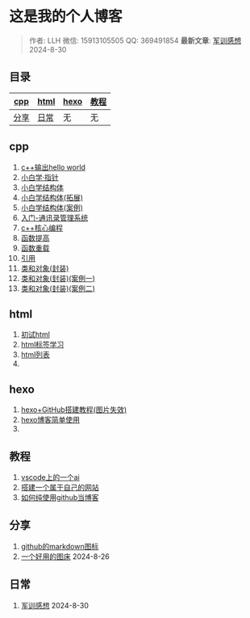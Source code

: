 #  这是我的个人博客
> 作者: LLH
> 微信: 15913105505
> QQ: 369491854
> **最新文章**:  [军训感想](posts/日常/军训感想.md) 2024-8-30


## 目录

| [cpp](https://github.com/ababll5/my_blog/tree/main#cpp)|[html](https://github.com/ababll5/my_blog/tree/main?tab=readme-ov-file#html)|[hexo](https://github.com/ababll5/my_blog/tree/main?tab=readme-ov-file#hexo)|[教程](https://github.com/ababll5/my_blog/tree/main?tab=readme-ov-file#%E6%95%99%E7%A8%8B)|
|--------------------|--------------------|--------------------|------------------|
| [分享](https://github.com/ababll5/my_blog?tab=readme-ov-file#%E5%88%86%E4%BA%AB)|[日常](https://github.com/ababll5/my_blog/tree/main?tab=readme-ov-file#%E6%97%A5%E5%B8%B8)|无|无|



## cpp
 1. [c++输出hello world](posts/cpp/c-输出hello-world.md)  
 2. [小白学·指针](posts/cpp/小白初学指针.md)  
 3. [小白学结构体](posts/cpp/小白学结构体.md) 
 4. [小白学结构体(拓展)](posts/cpp/小白学结构体-扩展.md)  
 5. [小白学结构体(案例)](posts/cpp/小白学结构体-案例.md)
 6. [入门-通讯录管理系统](posts/cpp/入门-通讯录管理系统1.md)
 7. [c++核心编程](posts/cpp/c-核心编成.md)
 8. [函数提高](posts/cpp/函数提高.md)
 9. [函数重载](posts/cpp/函数重载.md)
 10. [引用](posts/cpp/引用.md)
 11. [类和对象(封装)](posts/cpp/类与对象.md)
 12. [类和对象(封装)(案例一)](posts/cpp/类和对象2.md)
 13. [类和对象(封装)(案例二)](posts/cpp/类和对象(封装)(案例二).markdown)

## html
1. [初试html](posts/html/初试html.md)
2. [html标签学习](posts/html/html标签学习.md)
3. [html列表](posts/html/html列表.md)
4. []()

## hexo
1. [hexo+GitHub搭建教程(图片失效)](posts/hexo/hexo-github搭建教程.md)
2. [hexo博客简单使用](posts/hexo/搭建好后个人hexo框架的博客该如何使用.md)
3. []()

## 教程
1. [vscode上的一个ai](posts/教程/找到一个VScode上帮助你写代码ai.md)
2. [搭建一个属于自己的网站](posts/教程/搭建一个属于自己的网站.md)
3. [如何纯使用github当博客](posts/教程/如何纯使用github当博客.md)

## 分享
1. [github的markdown图标](posts/分享/github的markdown图标.md)
2. [一个好用的图床](posts/分享/一个好用的图床.md) 2024-8-26

## 日常
1. [军训感想](posts/日常/军训感想.md) 2024-8-30



